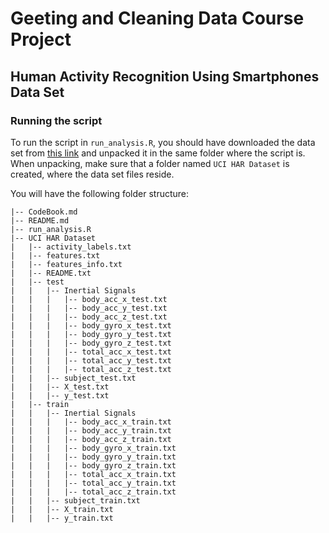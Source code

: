 Geeting and Cleaning Data Course Project
========================================

Human Activity Recognition Using Smartphones Data Set
-----------------------------------------------------

### Running the script

To run the script in `run_analysis.R`, you should have downloaded the data set
from [this link](https://d396qusza40orc.cloudfront.net/getdata%2Fprojectfiles%2FUCI%20HAR%20Dataset.zip)
and unpacked it in the same folder where the script is. When unpacking, make
sure that a folder named `UCI HAR Dataset` is created, where the data set
files reside.

You will have the following folder structure:

    |-- CodeBook.md
    |-- README.md
    |-- run_analysis.R
    |-- UCI HAR Dataset
    |   |-- activity_labels.txt
    |   |-- features.txt
    |   |-- features_info.txt
    |   |-- README.txt
    |   |-- test
    |   |   |-- Inertial Signals
    |   |   |   |-- body_acc_x_test.txt
    |   |   |   |-- body_acc_y_test.txt
    |   |   |   |-- body_acc_z_test.txt
    |   |   |   |-- body_gyro_x_test.txt
    |   |   |   |-- body_gyro_y_test.txt
    |   |   |   |-- body_gyro_z_test.txt
    |   |   |   |-- total_acc_x_test.txt
    |   |   |   |-- total_acc_y_test.txt
    |   |   |   |-- total_acc_z_test.txt
    |   |   |-- subject_test.txt
    |   |   |-- X_test.txt
    |   |   |-- y_test.txt
    |   |-- train
    |   |   |-- Inertial Signals
    |   |   |   |-- body_acc_x_train.txt
    |   |   |   |-- body_acc_y_train.txt
    |   |   |   |-- body_acc_z_train.txt
    |   |   |   |-- body_gyro_x_train.txt
    |   |   |   |-- body_gyro_y_train.txt
    |   |   |   |-- body_gyro_z_train.txt
    |   |   |   |-- total_acc_x_train.txt
    |   |   |   |-- total_acc_y_train.txt
    |   |   |   |-- total_acc_z_train.txt
    |   |   |-- subject_train.txt
    |   |   |-- X_train.txt
    |   |   |-- y_train.txt 
